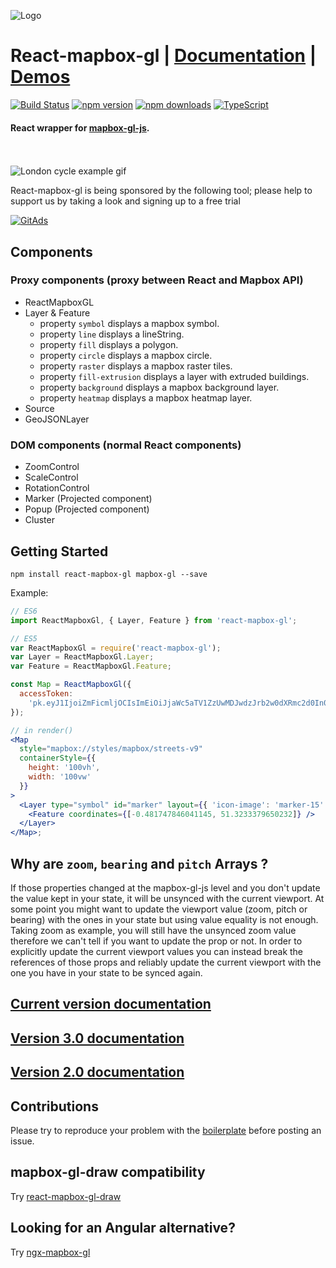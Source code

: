 ![Logo](/logo.png)

# React-mapbox-gl | [Documentation](docs/API.md) | [Demos](http://alex3165.github.io/react-mapbox-gl/demos)

[![Build Status](https://travis-ci.org/alex3165/react-mapbox-gl.svg?branch=master)](https://travis-ci.org/alex3165/react-mapbox-gl)
[![npm version](https://img.shields.io/npm/v/react-mapbox-gl.svg?style=flat)](https://www.npmjs.com/package/react-mapbox-gl)
[![npm downloads](https://img.shields.io/npm/dm/react-mapbox-gl.svg)](https://www.npmjs.com/package/react-mapbox-gl)
[![TypeScript](https://img.shields.io/badge/%3C%2F%3E-TypeScript-blue.svg)](https://github.com/microsoft/TypeScript)
<br/>

#### React wrapper for [mapbox-gl-js](https://www.mapbox.com/mapbox-gl-js/api/).

<br/><br/>
![London cycle example gif](docs/london-cycle-example.gif 'London cycle example gif')

React-mapbox-gl is being sponsored by the following tool; please help to support us by taking a look and signing up to a free trial

<a href="https://tracking.gitads.io/?repo=react-mapbox-gl">
 <img src="https://images.gitads.io/react-mapbox-gl" alt="GitAds"/> </a>

## Components

### Proxy components (proxy between React and Mapbox API)

- ReactMapboxGL
- Layer & Feature
  - property `symbol` displays a mapbox symbol.
  - property `line` displays a lineString.
  - property `fill` displays a polygon.
  - property `circle` displays a mapbox circle.
  - property `raster` displays a mapbox raster tiles.
  - property `fill-extrusion` displays a layer with extruded buildings.
  - property `background` displays a mapbox background layer.
  - property `heatmap` displays a mapbox heatmap layer.
- Source
- GeoJSONLayer

### DOM components (normal React components)

- ZoomControl
- ScaleControl
- RotationControl
- Marker (Projected component)
- Popup (Projected component)
- Cluster

## Getting Started

```
npm install react-mapbox-gl mapbox-gl --save
```

Example:

```jsx
// ES6
import ReactMapboxGl, { Layer, Feature } from 'react-mapbox-gl';

// ES5
var ReactMapboxGl = require('react-mapbox-gl');
var Layer = ReactMapboxGl.Layer;
var Feature = ReactMapboxGl.Feature;

const Map = ReactMapboxGl({
  accessToken:
    'pk.eyJ1IjoiZmFicmljOCIsImEiOiJjaWc5aTV1ZzUwMDJwdzJrb2w0dXRmc2d0In0.p6GGlfyV-WksaDV_KdN27A'
});

// in render()
<Map
  style="mapbox://styles/mapbox/streets-v9"
  containerStyle={{
    height: '100vh',
    width: '100vw'
  }}
>
  <Layer type="symbol" id="marker" layout={{ 'icon-image': 'marker-15' }}>
    <Feature coordinates={[-0.481747846041145, 51.3233379650232]} />
  </Layer>
</Map>;
```

## Why are `zoom`, `bearing` and `pitch` Arrays ?

If those properties changed at the mapbox-gl-js level and you don't update the value kept in your state, it will be unsynced with the current viewport. At some point you might want to update the viewport value (zoom, pitch or bearing) with the ones in your state but using value equality is not enough. Taking zoom as example, you will still have the unsynced zoom value therefore we can't tell if you want to update the prop or not. In order to explicitly update the current viewport values you can instead break the references of those props and reliably update the current viewport with the one you have in your state to be synced again.

## [Current version documentation](docs/API.md)

## [Version 3.0 documentation](https://github.com/alex3165/react-mapbox-gl/blob/v3.9.2/docs/API.md)

## [Version 2.0 documentation](https://github.com/alex3165/react-mapbox-gl/blob/v2-archive/docs/API.md)

## Contributions

Please try to reproduce your problem with the [boilerplate](https://github.com/alex3165/react-mapbox-gl-debug) before posting an issue.

## mapbox-gl-draw compatibility

Try [react-mapbox-gl-draw](https://github.com/amaurymartiny/react-mapbox-gl-draw)

## Looking for an Angular alternative?

Try [ngx-mapbox-gl](https://github.com/Wykks/ngx-mapbox-gl)
